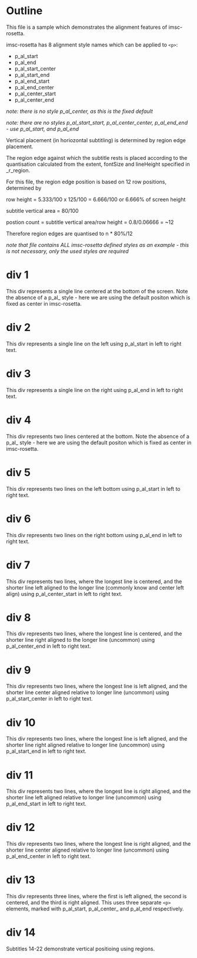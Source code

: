 
# Outline

This file is a sample which demonstrates the alignment features of imsc-rosetta.

imsc-rosetta has 8 alignment style names which can be applied to `<p>`:

- p_al_start
- p_al_end
- p_al_start_center
- p_al_start_end
- p_al_end_start
- p_al_end_center
- p_al_center_start
- p_al_center_end

*note: there is no style p_al_center, as this is the fixed default*

*note: there are no styles p_al_start_start, p_al_center_center, p_al_end_end - use p_al_start, and p_al_end*

Vertical placement (in horiozontal subtitling) is determined by region edge placement.

The region edge against which the subtitle rests is placed according to the quantisation calculated from the extent, fontSize and lineHeight specified in _r_region.

For this file, the region edge position is based on 12 row positions, determined by

row height = 5.333/100 x 125/100 = 6.666/100 or 6.666% of screen height

subtitle vertical area = 80/100

postion count = subtitle vertical area/row height = 0.8/0.06666 = ~12

Therefore region edges are quantised to n * 80%/12

*note that file contains ALL imsc-rosetta defined styles as an example - this is not necessary, only the used styles are required*

# div 1

This div represents a single line centered at the bottom of the screen.  Note the absence of a p_al_ style - here we are using the default positon which is fixed as center in imsc-rosetta.

# div 2

This div represents a single line on the left using p_al_start in left to right text.

# div 3

This div represents a single line on the right using p_al_end in left to right text.

# div 4

This div represents two lines centered at the bottom.  Note the absence of a p_al_ style - here we are using the default positon which is fixed as center in imsc-rosetta.

# div 5

This div represents two lines on the left bottom using p_al_start in left to right text.

# div 6

This div represents two lines on the right bottom using p_al_end in left to right text.

# div 7

This div represents two lines, where the longest line is centered, and the shorter line left aligned to the longer line (commonly know and center left align) using p_al_center_start in left to right text.

# div 8

This div represents two lines, where the longest line is centered, and the shorter line right aligned to the longer line (uncommon) using p_al_center_end in left to right text.

# div 9

This div represents two lines, where the longest line is left aligned, and the shorter line center aligned relative to longer line (uncommon) using p_al_start_center in left to right text.

# div 10

This div represents two lines, where the longest line is left aligned, and the shorter line right aligned relative to longer line (uncommon) using p_al_start_end in left to right text.

# div 11

This div represents two lines, where the longest line is right aligned, and the shorter line left aligned relative to longer line (uncommon) using p_al_end_start in left to right text.

# div 12

This div represents two lines, where the longest line is right aligned, and the shorter line center aligned relative to longer line (uncommon) using p_al_end_center in left to right text.

# div 13

This div represents three lines, where the first is left aligned, the second is centered, and the third is right aligned.  This uses three separate `<p>` elements, marked with p_al_start, p_al_center_ and p_al_end respectively.

# div 14

Subtitles 14-22 demonstrate vertical positioing using regions.


